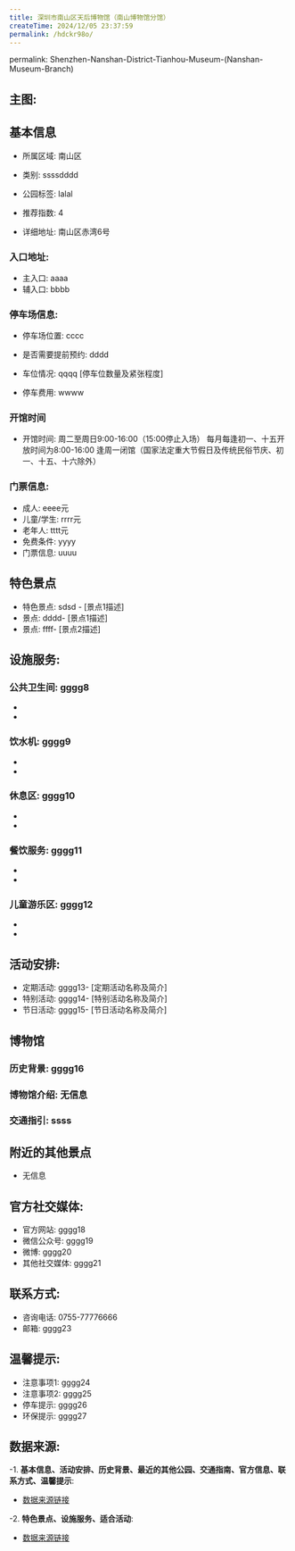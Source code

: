 ```yaml
---
title: 深圳市南山区天后博物馆（南山博物馆分馆）
createTime: 2024/12/05 23:37:59
permalink: /hdckr98o/
---
```

permalink: Shenzhen-Nanshan-District-Tianhou-Museum-(Nanshan-Museum-Branch)
## 主图:
<ImageCard
image="nan"
title= "深圳市南山区天后博物馆（南山博物馆分馆）"
description= ""
date="2024/12/05"
href="/"
author="市文化广电旅游体育局"
/>
## 基本信息

- 所属区域: 南山区

- 类别: ssssdddd

- 公园标签: lalal

- 推荐指数: 4

- 详细地址: 南山区赤湾6号

### 入口地址:
- 主入口: aaaa
- 辅入口: bbbb
### 停车场信息:
- 停车场位置: cccc

- 是否需要提前预约: dddd

- 车位情况: qqqq [停车位数量及紧张程度]

- 停车费用: wwww

### 开馆时间
- 开馆时间: 周二至周日9:00-16:00（15:00停止入场）
每月每逢初一、十五开放时间为8:00-16:00
逢周一闭馆（国家法定重大节假日及传统民俗节庆、初一、十五、十六除外）

### 门票信息:
- 成人: eeee元
- 儿童/学生: rrrr元
- 老年人: tttt元
- 免费条件: yyyy
- 门票信息: uuuu
## 特色景点
- 特色景点: sdsd - [景点1描述]
- 景点: dddd- [景点1描述]
- 景点: ffff- [景点2描述]
## 设施服务:
### 公共卫生间: gggg8
- 
- 
### 饮水机: gggg9
- 
- 
### 休息区: gggg10
- 
- 
### 餐饮服务: gggg11
- 
- 
### 儿童游乐区: gggg12
- 
- 
## 活动安排:
- 定期活动: gggg13- [定期活动名称及简介]
- 特别活动: gggg14- [特别活动名称及简介]
- 节日活动: gggg15- [节日活动名称及简介]
## 博物馆
### 历史背景: gggg16
### 博物馆介绍: 无信息
### 交通指引: ssss

## 附近的其他景点
- 无信息

## 官方社交媒体:
- 官方网站: gggg18
- 微信公众号: gggg19
- 微博: gggg20
- 其他社交媒体: gggg21

## 联系方式:
- 咨询电话: 0755-77776666
- 邮箱: gggg23

## 温馨提示:
- 注意事项1: gggg24
- 注意事项2: gggg25
- 停车提示: gggg26
- 环保提示: gggg27

## 数据来源:
-1. **基本信息、活动安排、历史背景、最近的其他公园、交通指南、官方信息、联系方式、温馨提示**:
- [数据来源链接](http://wtl.sz.gov.cn/ggfw/whl/bwgylb/index.html)

-2. **特色景点、设施服务、适合活动**:
- [数据来源链接](http://wtl.sz.gov.cn/ggfw/whl/bwgylb/index.html)

